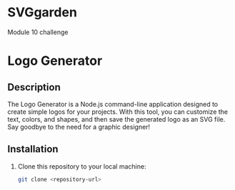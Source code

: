 # SVGgarden
Module 10 challenge

# Logo Generator

## Description

The Logo Generator is a Node.js command-line application designed to create simple logos for your projects. With this tool, you can customize the text, colors, and shapes, and then save the generated logo as an SVG file. Say goodbye to the need for a graphic designer!

## Installation

1. Clone this repository to your local machine:

   ```bash
   git clone <repository-url>